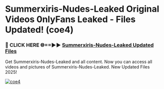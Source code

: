 # Summerxiris-Nudes-Leaked Original Videos 0nlyFans Leaked - Files Updated! (coe4)

<h3>🔴 CLICK HERE 🌐==►► <a href="https://tinyurl.com/4mcuefdz" rel="nofollow">Summerxiris-Nudes-Leaked Updated Files</a></h3>

Get Summerxiris-Nudes-Leaked and all content. Now you can access all videos and pictures of Summerxiris-Nudes-Leaked. New Updated Files 2025!

[![coe4](https://i.imgur.com/StAQSOY.gif)](https://tinyurl.com/4mcuefdz)
